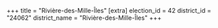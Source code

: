 +++
title = "Rivière-des-Mille-Îles"
[extra]
election_id = 42
district_id = "24062"
district_name = "Rivière-des-Mille-Îles"
+++
